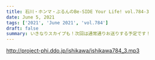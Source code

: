 ```yaml
---
title: 石川・ホンマ・ぶるんのBe-SIDE Your Life! vol.784-3
date: June 5, 2021
tags: ['2021', 'June 2021', 'vol.784']
draft: false
summary: いきなりスカイプも！次回は通常通りお送りする予定です！
---
```


http://project-phi.ddo.jp/ishikawa/ishikawa784_3.mp3